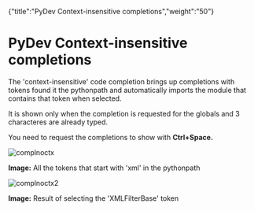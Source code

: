 {"title":"PyDev Context-insensitive completions","weight":"50"} 

# PyDev Context-insensitive completions

The 'context-insensitive' code completion brings up completions with tokens found it the pythonpath and automatically imports the module that contains that token when selected.

It is shown only when the completion is requested for the globals and 3 characteres are already typed.

You need to request the completions to show with **Ctrl+Space.**

![complnoctx](/Images/appc/pydev.org/images/completion/complnoctx.png)

**Image:** All the tokens that start with 'xml' in the pythonpath

![complnoctx2](/Images/appc/pydev.org/images/completion/complnoctx2.png)

**Image:** Result of selecting the 'XMLFilterBase' token